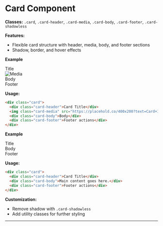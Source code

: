 # Card Component

**Classes:** `.card`, `.card-header`, `.card-media`, `.card-body`, `.card-footer`, `.card-shadowless`

**Features:**
- Flexible card structure with header, media, body, and footer sections
- Shadow, border, and hover effects

**Example**

<div class="demo-container">
  <div class="card max-w-sm">
    <div class="card-header">Title</div>
    <img class="card-media" src="https://placehold.co/400x200?text=Card+Image" alt="Media" />
    <div class="card-body">Body</div>
    <div class="card-footer">Footer</div>
  </div>
</div>

**Usage:**
```html
<div class="card">
  <div class="card-header">Card Title</div>
  <img class="card-media" src="https://placehold.co/400x200?text=Card+Image" alt="Media" />
  <div class="card-body">Body</div>
  <div class="card-footer">Footer actions</div>
</div>
```

**Example**

<div class="demo-container">
  <div class="card max-w-sm">
    <div class="card-header">Title</div>
    <div class="card-body">Body</div>
    <div class="card-footer">Footer</div>
  </div>
</div>

**Usage:**
```html
<div class="card">
  <div class="card-header">Card Title</div>
  <div class="card-body">Main content goes here.</div>
  <div class="card-footer">Footer actions</div>
</div>
```

**Customization:**
- Remove shadow with `.card-shadowless`
- Add utility classes for further styling

---
